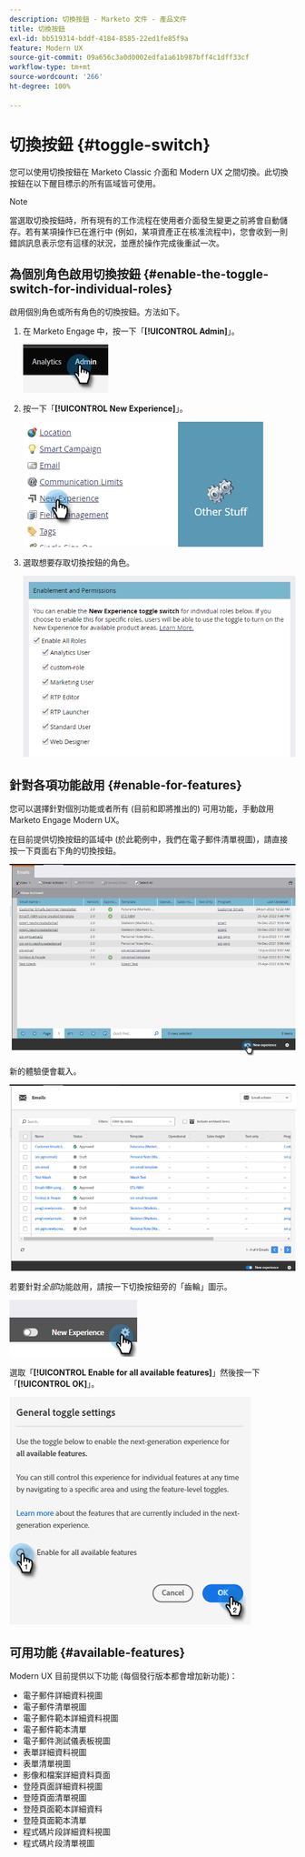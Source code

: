 ```yaml
---
description: 切換按鈕 - Marketo 文件 - 產品文件
title: 切換按鈕
exl-id: bb519314-bddf-4184-8585-22ed1fe85f9a
feature: Modern UX
source-git-commit: 09a656c3a0d0002edfa1a61b987bff4c1dff33cf
workflow-type: tm+mt
source-wordcount: '266'
ht-degree: 100%

---
```


# 切換按鈕 {#toggle-switch}

您可以使用切換按鈕在 Marketo Classic 介面和 Modern UX 之間切換。此切換按鈕在以下醒目標示的所有區域皆可使用。

>[!NOTE]
>
>當選取切換按鈕時，所有現有的工作流程在使用者介面發生變更之前將會自動儲存。若有某項操作已在進行中 (例如，某項資產正在核准流程中)，您會收到一則錯誤訊息表示您有這樣的狀況，並應於操作完成後重試一次。

## 為個別角色啟用切換按鈕 {#enable-the-toggle-switch-for-individual-roles}

啟用個別角色或所有角色的切換按鈕。方法如下。

1. 在 Marketo Engage 中，按一下「**[!UICONTROL Admin]**」。

   ![](assets/toggle-switch-1.png)

1. 按一下「**[!UICONTROL New Experience]**」。

   ![](assets/toggle-switch-2.png)

1. 選取想要存取切換按鈕的角色。

   ![](assets/toggle-switch-3.png)

## 針對各項功能啟用 {#enable-for-features}

您可以選擇針對個別功能或者所有 (目前和即將推出的) 可用功能，手動啟用 Marketo Engage Modern UX。

在目前提供切換按鈕的區域中 (於此範例中，我們在電子郵件清單視圖)，請直接按一下頁面右下角的切換按鈕。

![](assets/toggle-switch-4.png)

新的體驗便會載入。

![](assets/toggle-switch-5.png)

若要針對&#x200B;_全部_&#x200B;功能啟用，請按一下切換按鈕旁的「齒輪」圖示。

![](assets/toggle-switch-6.png)

選取「**[!UICONTROL Enable for all available features]**」然後按一下「**[!UICONTROL OK]**」。

![](assets/toggle-switch-7.png)

## 可用功能 {#available-features}

Modern UX 目前提供以下功能 (每個發行版本都會增加新功能)：

* 電子郵件詳細資料視圖
* 電子郵件清單視圖
* 電子郵件範本詳細資料視圖
* 電子郵件範本清單
* 電子郵件測試儀表板視圖
* 表單詳細資料視圖
* 表單清單視圖
* 影像和檔案詳細資料頁面
* 登陸頁面詳細資料視圖
* 登陸頁面清單視圖
* 登陸頁面範本詳細資料
* 登陸頁面範本清單
* 程式碼片段詳細資料視圖
* 程式碼片段清單視圖
